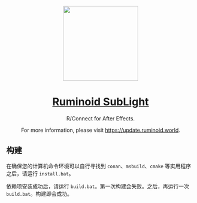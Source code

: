 <div align="center">

<a href="https://update.ruminoid.world"><img src="https://vbox.moe/Icons/Icons/HeavyWork/HeavyWork.Colored.Transparent.png" width="200px"></a>

<h1><a href="https://update.ruminoid.world">Ruminoid SubLight</a></h1>

<p>R/Connect for After Effects.</p>

<p>For more information, please visit <a href="https://update.ruminoid.world">https://update.ruminoid.world</a>.</p>

</div>

## 构建

在确保您的计算机命令环境可以自行寻找到 `conan`、`msbuild`、`cmake` 等实用程序之后，请运行 `install.bat`。

依赖项安装成功后，请运行 `build.bat`。第一次构建会失败。之后，再运行一次 `build.bat`。构建即会成功。
